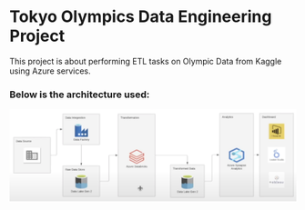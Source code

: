 # Tokyo Olympics Data Engineering Project

<p> This project is about performing ETL tasks on Olympic Data from Kaggle using Azure services.

<h3>Below is the architecture used: </h3>

![Alt text](screenshots/architecture.png)
